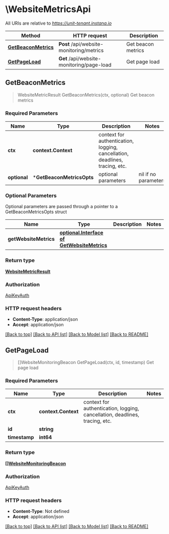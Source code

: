 # \WebsiteMetricsApi

All URIs are relative to *https://unit-tenant.instana.io*

Method | HTTP request | Description
------------- | ------------- | -------------
[**GetBeaconMetrics**](WebsiteMetricsApi.md#GetBeaconMetrics) | **Post** /api/website-monitoring/metrics | Get beacon metrics
[**GetPageLoad**](WebsiteMetricsApi.md#GetPageLoad) | **Get** /api/website-monitoring/page-load | Get page load



## GetBeaconMetrics

> WebsiteMetricResult GetBeaconMetrics(ctx, optional)
Get beacon metrics

### Required Parameters


Name | Type | Description  | Notes
------------- | ------------- | ------------- | -------------
**ctx** | **context.Context** | context for authentication, logging, cancellation, deadlines, tracing, etc.
 **optional** | ***GetBeaconMetricsOpts** | optional parameters | nil if no parameters

### Optional Parameters

Optional parameters are passed through a pointer to a GetBeaconMetricsOpts struct


Name | Type | Description  | Notes
------------- | ------------- | ------------- | -------------
 **getWebsiteMetrics** | [**optional.Interface of GetWebsiteMetrics**](GetWebsiteMetrics.md)|  | 

### Return type

[**WebsiteMetricResult**](WebsiteMetricResult.md)

### Authorization

[ApiKeyAuth](../README.md#ApiKeyAuth)

### HTTP request headers

- **Content-Type**: application/json
- **Accept**: application/json

[[Back to top]](#) [[Back to API list]](../README.md#documentation-for-api-endpoints)
[[Back to Model list]](../README.md#documentation-for-models)
[[Back to README]](../README.md)


## GetPageLoad

> []WebsiteMonitoringBeacon GetPageLoad(ctx, id, timestamp)
Get page load

### Required Parameters


Name | Type | Description  | Notes
------------- | ------------- | ------------- | -------------
**ctx** | **context.Context** | context for authentication, logging, cancellation, deadlines, tracing, etc.
**id** | **string**|  | 
**timestamp** | **int64**|  | 

### Return type

[**[]WebsiteMonitoringBeacon**](WebsiteMonitoringBeacon.md)

### Authorization

[ApiKeyAuth](../README.md#ApiKeyAuth)

### HTTP request headers

- **Content-Type**: Not defined
- **Accept**: application/json

[[Back to top]](#) [[Back to API list]](../README.md#documentation-for-api-endpoints)
[[Back to Model list]](../README.md#documentation-for-models)
[[Back to README]](../README.md)

